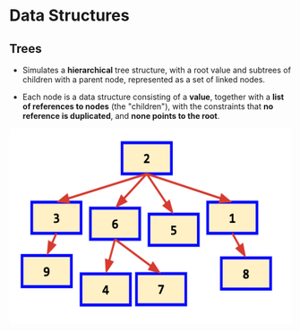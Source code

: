 # Data Structures

## Trees

* Simulates a **hierarchical** tree structure, with a root value and subtrees of children with a parent node, represented as a set of linked nodes.

* Each node is a data structure consisting of a **value**, together with a **list of references to nodes** (the "children"), with the constraints that **no reference is duplicated**, and **none points to the root**.


<div style="width: 100%; text-align: center;">
    <img src='./assets/tree.png' height='350px' />
</div>